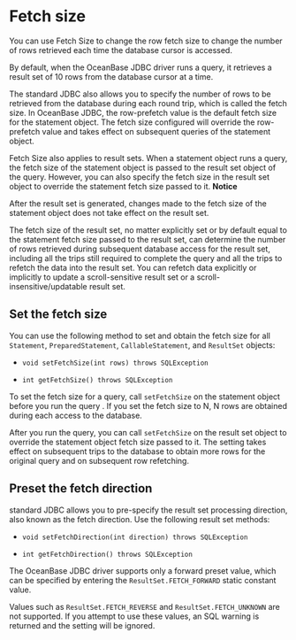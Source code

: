 Fetch size 
===============================

You can use Fetch Size to change the row fetch size to change the number of rows retrieved each time the database cursor is accessed. 

By default, when the OceanBase JDBC driver runs a query, it retrieves a result set of 10 rows from the database cursor at a time. 

The standard JDBC also allows you to specify the number of rows to be retrieved from the database during each round trip, which is called the fetch size. In OceanBase JDBC, the row-prefetch value is the default fetch size for the statement object. The fetch size configured will override the row-prefetch value and takes effect on subsequent queries of the statement object. 

Fetch Size also applies to result sets. When a statement object runs a query, the fetch size of the statement object is passed to the result set object of the query. However, you can also specify the fetch size in the result set object to override the statement fetch size passed to it. 
**Notice**



After the result set is generated, changes made to the fetch size of the statement object does not take effect on the result set.

The fetch size of the result set, no matter explicitly set or by default equal to the statement fetch size passed to the result set, can determine the number of rows retrieved during subsequent database access for the result set, including all the trips still required to complete the query and all the trips to refetch the data into the result set. You can refetch data explicitly or implicitly to update a scroll-sensitive result set or a scroll-insensitive/updatable result set. 

Set the fetch size 
------------------------------------

You can use the following method to set and obtain the fetch size for all `Statement`, `PreparedStatement`, `CallableStatement`, and `ResultSet` objects:

* `void setFetchSize(int rows) throws SQLException`

  

* `int getFetchSize() throws SQLException`

  




To set the fetch size for a query, call `setFetchSize` on the statement object before you run the query . If you set the fetch size to N, N rows are obtained during each access to the database. 

After you run the query, you can call `setFetchSize` on the result set object to override the statement object fetch size passed to it. The setting takes effect on subsequent trips to the database to obtain more rows for the original query and on subsequent row refetching. 

Preset the fetch direction 
--------------------------------------------

standard JDBC allows you to pre-specify the result set processing direction, also known as the fetch direction. Use the following result set methods:

* `void setFetchDirection(int direction) throws SQLException`

  

* `int getFetchDirection() throws SQLException`

  




The OceanBase JDBC driver supports only a forward preset value, which can be specified by entering the `ResultSet.FETCH_FORWARD` static constant value. 

Values such as `ResultSet.FETCH_REVERSE` and `ResultSet.FETCH_UNKNOWN` are not supported. If you attempt to use these values, an SQL warning is returned and the setting will be ignored.
